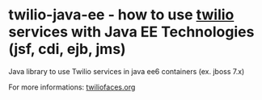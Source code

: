 twilio-java-ee - how to use  [twilio](http://www.twilio.com) services with Java EE Technologies (jsf, cdi, ejb, jms)
==============

Java library to use Twilio services in java ee6 containers (ex. jboss 7.x)

For more informations: [twiliofaces.org](http://twiliofaces.org)

